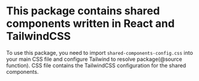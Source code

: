 # This package contains shared components written in React and TailwindCSS

To use this package, you need to import `shared-components-config.css` into your main CSS file and configure Tailwind to resolve package(@source function). CSS file contains the TailwindCSS configuration for the shared components.
